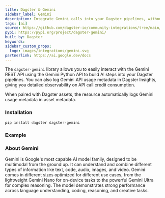 ```yaml
---
title: Dagster & Gemini
sidebar_label: Gemini
description: Integrate Gemini calls into your Dagster pipelines, without breaking the bank.
tags: [ai]
source: https://github.com/dagster-io/community-integrations/tree/main/libraries/dagster-gemini
pypi: https://pypi.org/project/dagster-gemini/
built_by: Dagster
keywords:
sidebar_custom_props:
  logo: images/integrations/gemini.svg
partnerlink: https://ai.google.dev/docs
---
```


The `dagster-gemini` library allows you to easily interact with the Gemini REST API using the Gemini Python API to build AI steps into your Dagster pipelines. You can also log Gemini API usage metadata in Dagster Insights, giving you detailed observability on API call credit consumption.

When paired with Dagster assets, the resource automatically logs Gemini usage metadata in asset metadata.

### Installation

```bash
pip install dagster dagster-gemini
```

### Example

<CodeExample path="docs_snippets/docs_snippets/integrations/gemini.py" language="python" />

### About Gemini

Gemini is Google's most capable AI model family, designed to be multimodal from the ground up. It can understand and combine different types of information like text, code, audio, images, and video. Gemini comes in different sizes optimized for different use cases, from the lightweight Gemini Nano for on-device tasks to the powerful Gemini Ultra for complex reasoning. The model demonstrates strong performance across language understanding, coding, reasoning, and creative tasks.
